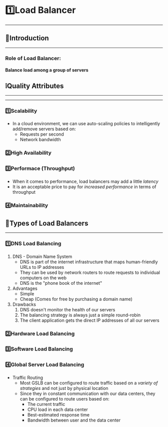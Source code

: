 # 1️⃣Load Balancer
---
## 📔Introduction
---
### Role of Load Balancer: 
#### Balance load among a group of servers
## ❕Quality Attributes
---
---
### 1️⃣Scalability
- In a cloud environment, we can use auto-scaling policies to intelligently add/remove servers based on:
	- Requests per second
	- Network bandwidth
### 2️⃣High Availability
### 3️⃣Performace (Throughput)
- When it comes to performance, load balancers may add a little *latency*
- It is an acceptable price to pay for *increased performance* in terms of throughput 
### 4️⃣Maintainability

## 📃Types of Load Balancers
---
### 1️⃣DNS Load Balancing
1. DNS - Domain Name System
	- DNS is part of the internet infrastructure that maps human-friendly URLs to IP addresses
	- They can be used by network routers to route requests to individual computers on the web
	- DNS is the "phone book of the internet"
2. Advantages
	- Simple
	- Cheap (Comes for free by purchasing a domain name)
3. Drawbacks
	1. DNS doesn't monitor the health of our servers
	2. The balancing strategy is always just a simple round-robin
	3. The client application gets the direct IP addresses of all our servers
### 2️⃣Hardware Load Balancing
### 3️⃣Software Load Balancing
### 4️⃣Global Server Load Balancing
- Traffic Routing
	- Most GSLB can be configured to route traffic based on a *variety of strategies* and not just by physical location
	- Since they in constant communication with our data centers, they can be configured to route users based on:
		- The current traffic
		- CPU load in each data center
		- Best-estimated response time
		- Bandwidth between user and the data center